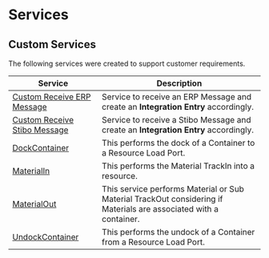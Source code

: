 # Services

## Custom Services

The following services were created to support customer requirements.

| Service                     | Description       |
| ------                    | ------            |
| [Custom Receive ERP Message](/AMSOsram/techspec>artifacts>services>CustomReceiveERPMessage) | Service to receive an ERP Message and create an **Integration Entry** accordingly. | 
| [Custom Receive Stibo Message](/AMSOsram/techspec>artifacts>services>CustomReceiveStiboMessage) | Service to receive a Stibo Message and create an **Integration Entry** accordingly. | 
| [DockContainer](/AMSOsram/techspec>artifacts>services>DockContainer) | This performs the dock of a Container to a Resource Load Port. | 
| [MaterialIn](/AMSOsram/techspec>artifacts>services>MaterialIn) | This performs the Material TrackIn into a resource. | 
| [MaterialOut](/AMSOsram/techspec>artifacts>services>MaterialOut) | This service performs Material or Sub Material TrackOut considering if Materials are associated with a container. | 
| [UndockContainer](/AMSOsram/techspec>artifacts>services>UndockContainer) | This performs the undock of a Container from a Resource Load Port. | 


